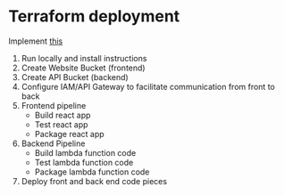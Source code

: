 # Terraform deployment

Implement [this][instructions]

1. Run locally and install instructions
1. Create Website Bucket (frontend)
1. Create API Bucket (backend)
1. Configure IAM/API Gateway to facilitate communication from front to back
1. Frontend pipeline
    - Build react app
    - Test react app
    - Package react app
1. Backend Pipeline
    - Build lambda function code
    - Test lambda function code
    - Package lambda function code
1. Deploy front and back end code pieces

[instructions]: https://rogerwelin.github.io/aws/serverless/terraform/lambda/2019/03/18/build-a-serverless-website-from-scratch-with-lambda-and-terraform.html 'our instructions'

